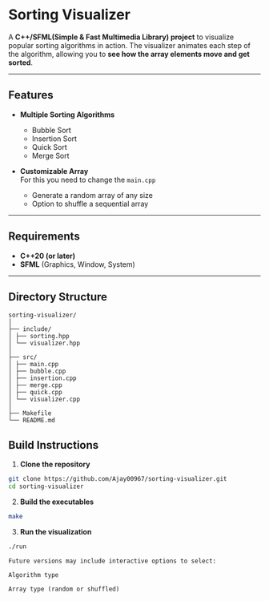 # Sorting Visualizer

A **C++/SFML(Simple & Fast Multimedia Library) project** to visualize popular sorting algorithms in action. The visualizer animates each step of the algorithm, allowing you to **see how the array elements move and get sorted**.  

---

## Features

- **Multiple Sorting Algorithms**  
  - Bubble Sort  
  - Insertion Sort  
  - Quick Sort  
  - Merge Sort  

- **Customizable Array**  
For this you need to change the `main.cpp`
  - Generate a random array of any size
  - Option to shuffle a sequential array  

---

## Requirements

- **C++20 (or later)**  
- **SFML** (Graphics, Window, System)  

---

## Directory Structure
```
sorting-visualizer/
│
├── include/
│ ├── sorting.hpp
│ └── visualizer.hpp
│
├── src/
│ ├── main.cpp
│ ├── bubble.cpp
│ ├── insertion.cpp
│ ├── merge.cpp
│ ├── quick.cpp
│ └── visualizer.cpp
│
├── Makefile
└── README.md
```

## Build Instructions

1. **Clone the repository**
```bash
git clone https://github.com/Ajay00967/sorting-visualizer.git
cd sorting-visualizer
```
2. **Build the executables**
```bash
make
```
3. **Run the visualization**
```bash
./run
```
```text
Future versions may include interactive options to select:

Algorithm type

Array type (random or shuffled)
```

